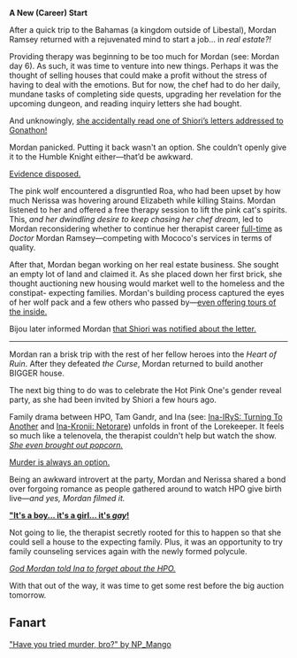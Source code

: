 <!-- title: Mordan Ramsey -->
<!-- status: Alive -->

**A New (Career) Start**

After a quick trip to the Bahamas (a kingdom outside of Libestal), Mordan Ramsey returned with a rejuvenated mind to start a job… in _real estate?!_

Providing therapy was beginning to be too much for Mordan (see: Mordan day 6). As such, it was time to venture into new things. Perhaps it was the thought of selling houses that could make a profit without the stress of having to deal with the emotions. But for now, the chef had to do her daily, mundane tasks of completing side quests, upgrading her revelation for the upcoming dungeon, and reading inquiry letters she had bought.

And unknowingly, [she accidentally read one of Shiori’s letters addressed to Gonathon!](https://www.youtube.com/live/WG748SwXQVo?t=389)

Mordan panicked. Putting it back wasn't an option. She couldn’t openly give it to the Humble Knight either—that’d be awkward.

[Evidence disposed.](#embed:https://www.youtube.com/live/WG748SwXQVo?t=650)

The pink wolf encountered a disgruntled Roa, who had been upset by how much Nerissa was hovering around Elizabeth while killing Stains. Mordan listened to her and offered a free therapy session to lift the pink cat's spirits. This, _and her dwindling desire to keep chasing her chef dream_, led to Mordan reconsidering whether to continue her therapist career [full-time](https://www.youtube.com/live/WG748SwXQVo?t=1927) as _Doctor_ Mordan Ramsey—competing with Mococo's services in terms of quality.

After that, Mordan began working on her real estate business. She sought an empty lot of land and claimed it. As she placed down her first brick, she thought auctioning new housing would market well to the homeless and the constipat- expecting families. Mordan's building process captured the eyes of her wolf pack and a few others who passed by—[even offering tours of the inside.](https://www.youtube.com/live/WG748SwXQVo?t=4571)

Bijou later informed Mordan [that Shiori was notified about the letter.](https://www.youtube.com/live/WG748SwXQVo?t=4673)

---

Mordan ran a brisk trip with the rest of her fellow heroes into the _Heart of Ruin_. After they defeated _the Curse_, Mordan returned to build another BIGGER house.

The next big thing to do was to celebrate the Hot Pink One's gender reveal party, as she had been invited by Shiori a few hours ago.

Family drama between HPO, Tam Gandr, and Ina (see: [Ina-IRyS: Turning To Another](#edge:ina-irys) and [Ina-Kronii: Netorare](#edge:kronii-ina)) unfolds in front of the Lorekeeper. It feels so much like a telenovela, the therapist couldn't help but watch the show. [_She even brought out popcorn._](https://www.youtube.com/live/WG748SwXQVo?t=11440)

[Murder is always an option.](#embed:https://www.youtube.com/live/WG748SwXQVo?t=11842)

Being an awkward introvert at the party, Mordan and Nerissa shared a bond over forgoing romance as people gathered around to watch HPO give birth live—_and yes, Mordan filmed it._

[**"It's a boy... it's a girl... it's _gay_!**](#embed:https://www.youtube.com/live/WG748SwXQVo?t=12075)

Not going to lie, the therapist secretly rooted for this to happen so that she could sell a house to the expecting family. Plus, it was an opportunity to try family counseling services again with the newly formed polycule.

_[God Mordan told Ina to forget about the HPO.](#embed:https://www.youtube.com/live/WG748SwXQVo?t=15053)_

With that out of the way, it was time to get some rest before the big auction tomorrow.

## Fanart

["Have you tried murder, bro?" by NP_Mango](https://x.com/NP_Mango/status/1921382634040533389)